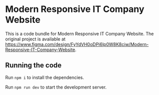 
  # Modern Responsive IT Company Website

  This is a code bundle for Modern Responsive IT Company Website. The original project is available at https://www.figma.com/design/FyYdVH0oDPi6lp0W8K8ciw/Modern-Responsive-IT-Company-Website.

  ## Running the code

  Run `npm i` to install the dependencies.

  Run `npm run dev` to start the development server.
  